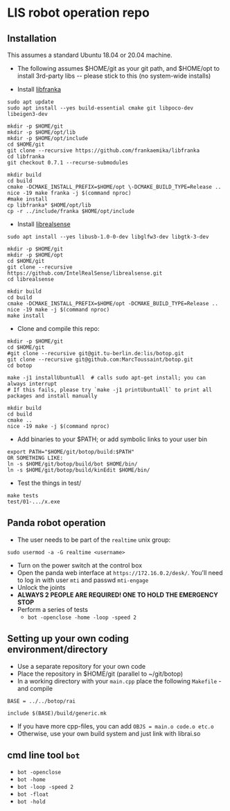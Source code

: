 # LIS robot operation repo

## Installation

This assumes a standard Ubuntu 18.04 or 20.04 machine.

* The following assumes $HOME/git as your git path, and $HOME/opt
to install 3rd-party libs -- please stick to this (no system-wide installs)

* Install [libfranka](https://github.com/frankaemika/libfranka)
```
sudo apt update
sudo apt install --yes build-essential cmake git libpoco-dev libeigen3-dev

mkdir -p $HOME/git
mkdir -p $HOME/opt/lib
mkdir -p $HOME/opt/include
cd $HOME/git
git clone --recursive https://github.com/frankaemika/libfranka
cd libfranka
git checkout 0.7.1 --recurse-submodules

mkdir build
cd build
cmake -DCMAKE_INSTALL_PREFIX=$HOME/opt \-DCMAKE_BUILD_TYPE=Release ..
nice -19 make franka -j $(command nproc)
#make install
cp libfranka* $HOME/opt/lib
cp -r ../include/franka $HOME/opt/include
```

* Install [librealsense](https://github.com/IntelRealSense/librealsense)
```
sudo apt install --yes libusb-1.0-0-dev libglfw3-dev libgtk-3-dev

mkdir -p $HOME/git
mkdir -p $HOME/opt
cd $HOME/git
git clone --recursive https://github.com/IntelRealSense/librealsense.git
cd librealsense

mkdir build
cd build
cmake -DCMAKE_INSTALL_PREFIX=$HOME/opt -DCMAKE_BUILD_TYPE=Release ..
nice -19 make -j $(command nproc)
make install
```

* Clone and compile this repo:
```
mkdir -p $HOME/git
cd $HOME/git
#git clone --recursive git@git.tu-berlin.de:lis/botop.git
git clone --recursive git@github.com:MarcToussaint/botop.git
cd botop

make -j1 installUbuntuAll  # calls sudo apt-get install; you can always interrupt
# If this fails, please try `make -j1 printUbuntuAll` to print all packages and install manually

mkdir build
cd build
cmake ..
nice -19 make -j $(command nproc)
```

* Add binaries to your $PATH; or add symbolic links to your user bin 
```
export PATH="$HOME/git/botop/build:$PATH"
OR SOMETHING LIKE:
ln -s $HOME/git/botop/build/bot $HOME/bin/
ln -s $HOME/git/botop/build/kinEdit $HOME/bin/
```

* Test the things in test/
```
make tests
test/01-.../x.exe
```


## Panda robot operation

* The user needs to be part of the `realtime` unix group:
```
sudo usermod -a -G realtime <username>
```
* Turn on the power switch at the control box
* Open the panda web interface at `https://172.16.0.2/desk/`. You'll need to log in with user `mti` and passwd `mti-engage`
* Unlock the joints
* **ALWAYS 2 PEOPLE ARE REQUIRED! ONE TO HOLD THE EMERGENCY STOP**
* Perform a series of tests
  * `bot -openclose -home -loop -speed 2`


## Setting up your own coding environment/directory

* Use a separate repository for your own code
* Place the repository in $HOME/git (parallel to ~/git/botop)
* In a working directory with your `main.cpp` place the following `Makefile` - and compile
```
BASE = ../../botop/rai

include $(BASE)/build/generic.mk
```
* If you have more cpp-files, you can add `OBJS = main.o code.o etc.o`
* Otherwise, use your own build system and just link with librai.so


## cmd line tool `bot`

* `bot -openclose`
* `bot -home`
* `bot -loop -speed 2`
* `bot -float`
* `bot -hold`



